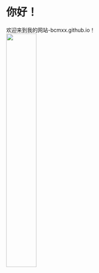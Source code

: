 # **你好！**



欢迎来到我的网站-bcmxx.github.io！
<br/>
<img src="https://ss1.bdstatic.com/70cFvXSh_Q1YnxGkpoWK1HF6hhy/it/u=155619668,4239430281&fm=26&gp=0.jpg" width="40%">
